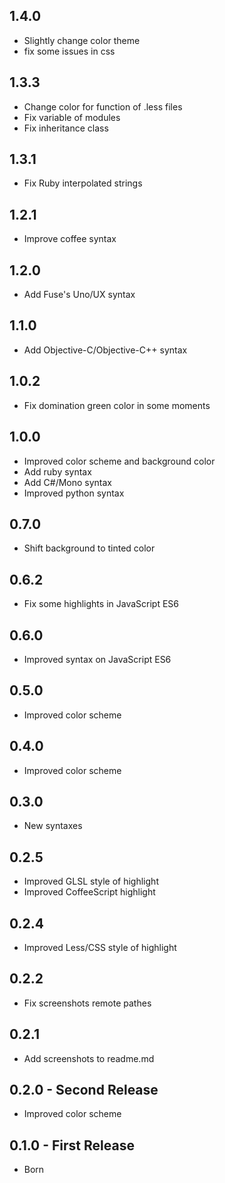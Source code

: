 ## 1.4.0
* Slightly change color theme
* fix some issues in css


## 1.3.3
* Change color for function of .less files
* Fix variable of modules
* Fix inheritance class

## 1.3.1
* Fix Ruby interpolated strings

## 1.2.1
* Improve coffee syntax

## 1.2.0
* Add Fuse's Uno/UX syntax

## 1.1.0
* Add Objective-C/Objective-C++ syntax

## 1.0.2
* Fix domination green color in some moments

## 1.0.0
* Improved color scheme and background color
* Add ruby syntax
* Add C#/Mono syntax
* Improved python syntax

## 0.7.0
* Shift background to tinted color

## 0.6.2
* Fix some highlights in JavaScript ES6

## 0.6.0
* Improved syntax on JavaScript ES6

## 0.5.0
* Improved color scheme

## 0.4.0
* Improved color scheme

## 0.3.0
* New syntaxes

## 0.2.5
* Improved GLSL style of highlight
* Improved CoffeeScript highlight

## 0.2.4
* Improved Less/CSS style of highlight

## 0.2.2
* Fix screenshots remote pathes

## 0.2.1
* Add screenshots to readme.md

## 0.2.0 - Second Release
* Improved color scheme

## 0.1.0 - First Release
* Born
